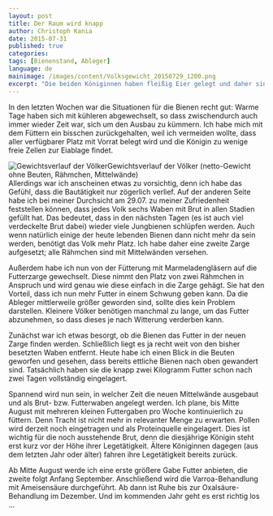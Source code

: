 ```yaml
---
layout: post
title: Der Raum wird knapp
author: Christoph Kania
date: 2015-07-31
published: true
categories:
tags: [Bienenstand, Ableger]
language: de
mainimage: /images/content/Volksgewicht_20150729_1200.png
excerpt: "Die beiden Königinnen haben fleißig Eier gelegt und daher sind mittlerweile so viele Bienen in den Beute, dass sie mehr Raum benötigen: Die zweite Zarge wird aufgesetzt."
---
```


In den letzten Wochen war die Situationen für die Bienen recht gut: Warme Tage haben sich mit kühleren abgewechselt, so dass zwischendurch auch immer wieder Zeit war, sich um den Ausbau zu kümmern. Ich habe mich mit dem Füttern ein bisschen zurückgehalten, weil ich vermeiden wollte, dass aller verfügbarer Platz mit Vorrat belegt wird und die Königin zu wenige freie Zellen zur Eiablage findet.

<div class="imageleft" style="max-width:600px;"><img class="img-responsive img-rounded" src="{{ site.url }}/images/content/Volksgewicht_20150729_1200.png" alt="Gewichtsverlauf der Völker" />Gewichtsverlauf der Völker (netto-Gewicht ohne Beuten, Rähmchen, Mittelwände)</div>
Allerdings war ich anscheinen etwas zu vorsichtig, denn ich habe das Gefühl, dass die Bautätigkeit nur zögerlich verlief. Auf der anderen Seite habe ich bei meiner Durchsicht am 29.07. zu meiner Zufriedenheit feststellen können, dass jedes Volk sechs Waben mit Brut in allen Stadien gefüllt hat. Das bedeutet, dass in den nächsten Tagen (es ist auch viel verdeckelte Brut dabei) wieder viele Jungbienen schlüpfen werden. Auch wenn natürlich einige der heute lebenden Bienen dann nicht mehr da sein werden, benötigt das Volk mehr Platz. Ich habe daher eine zweite Zarge aufgesetzt; alle Rähmchen sind mit Mittelwänden versehen.

Außerdem habe ich nun von der Fütterung mit Marmeladengläsern auf die Futterzarge gewechselt. Diese nimmt den Platz von zwei Rähmchen in Anspruch und wird genau wie diese einfach in die Zarge gehägt. Sie hat den Vorteil, dass ich nun mehr Futter in einem Schwung geben kann. Da die Ableger mittlerweile größer geworden sind, sollte dies kein Problem darstellen. Kleinere Völker benötigen manchmal zu lange, um das Futter abzunehmen, so dass dieses je nach Witterung verderben kann.

Zunächst war ich etwas besorgt, ob die Bienen das Futter in der neuen Zarge finden werden. Schließlich liegt es ja recht weit von den bisher besetzten Waben entfernt. Heute habe ich einen Blick in die Beuten geworfen und gesehen, dass bereits ettliche Bienen nach oben gewandert sind. Tatsächlich haben sie die knapp zwei Kilogramm Futter schon nach zwei Tagen vollständig eingelagert.

Spannend wird nun sein, in welcher Zeit die neuen Mittelwände ausgebaut und als Brut- bzw. Futterwaben angelegt werden. Ich plane, bis Mitte August mit mehreren kleinen Futtergaben pro Woche kontinuierlich zu füttern. Denn Tracht ist nicht mehr in relevanter Menge zu erwarten. Pollen wird derzeit noch eingetragen und als Proteinquelle eingelagert. Dies ist wichtig für die noch ausstehende Brut, denn die diesjährige Königin steht erst kurz vor der Höhe ihrer Legetätigkeit. Ältere Königinnen dagegen (aus dem letzten Jahr oder älter) fahren ihre Legetätigkeit bereits zurück.

Ab Mitte August werde ich eine erste größere Gabe Futter anbieten, die zweite folgt Anfang September. Anschließend wird die Varroa-Behandlung mit Ameisensäure durchgeführt. Ab dann ist Ruhe bis zur Oxalsäure-Behandlung im Dezember. Und im kommenden Jahr geht es erst richtig los …